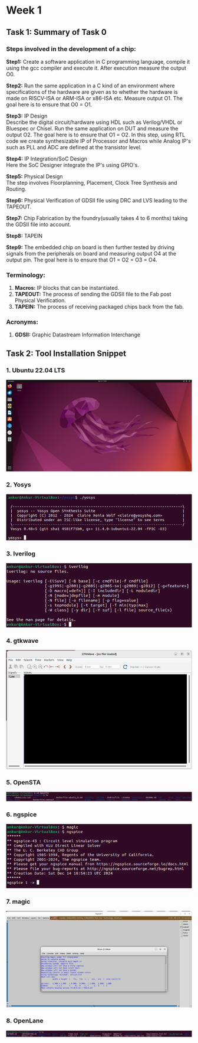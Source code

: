 # Week 1
## Task 1: Summary of Task 0

### Steps involved in the development of a chip:

**Step1:** Create a software application in C programming language, compile it using the gcc compiler and execute it. After execution measure the output O0.

**Step2:** Run the same application in a C kind of an environment where specifications of the hardware are given as to whether the hardware is made on RISCV-ISA or ARM-ISA or x86-ISA etc. Measure output O1. The goal here is to ensure that O0 = O1.

**Step3:** IP Design<br />
Describe the digital circuit/hardware using HDL such as Verilog/VHDL or Bluespec or Chisel. Run the same application on DUT and measure the output O2. The goal here is to ensure that O1 = O2.
In this step, using RTL code we create synthesizable IP of Processor and Macros while Analog IP's such as PLL and ADC are defined at the transistor level.

**Step4:** IP Integration/SoC Design\
Here the SoC Designer integrate the IP's using GPIO's.

**Step5:** Physical Design<br />
The step involves Floorplanning, Placement, Clock Tree Synthesis and Routing.

**Step6:** Physical Verification of GDSII file using DRC and LVS leading to the TAPEOUT.

**Step7:** Chip Fabrication by the foundry(usually takes 4 to 6 months) taking the GDSII file into account.

**Step8:** TAPEIN

**Step9:** The embedded chip on board is then further tested by driving signals from the peripherals on board and measuring output O4 at the output pin. The goal here is to ensure that O1 = O2 = O3 = O4.

### Terminology:
1. **Macros:** IP blocks that can be instantiated.
2. **TAPEOUT:** The process of sending the GDSII file to the Fab post Physical Verification.
3. **TAPEIN:** The process of receiving packaged chips back from the fab.

### Acronyms:
1. **GDSII:** Graphic Datastream Information Interchange

## Task 2: Tool Installation Snippet

### 1. Ubuntu 22.04 LTS

![ubuntu](https://github.com/ankurxyz/SFAL_VSD_HDP_SoC_Design/blob/master/images/Ubuntu%2020.04%20LTS.png)

### 2. Yosys

![yosys](https://github.com/ankurxyz/SFAL_VSD_HDP_SoC_Design/blob/master/images/Yosys.png)

### 3. Iverilog

![iverilog](https://github.com/ankurxyz/SFAL_VSD_HDP_SoC_Design/blob/master/images/iverilog.png)

### 4. gtkwave

![gtkwave](https://github.com/ankurxyz/SFAL_VSD_HDP_SoC_Design/blob/master/images/gtkwave.png)

### 5. OpenSTA

![opensta](https://github.com/ankurxyz/SFAL_VSD_HDP_SoC_Design/blob/master/images/OpenSTA.png)

### 6. ngspice

![ngspice](https://github.com/ankurxyz/SFAL_VSD_HDP_SoC_Design/blob/master/images/ngspice.png)

### 7. magic

![magic](https://github.com/ankurxyz/SFAL_VSD_HDP_SoC_Design/blob/master/images/magic.png)

### 8. OpenLane

![openlane](https://github.com/ankurxyz/SFAL_VSD_HDP_SoC_Design/blob/master/images/OpenLane.png)
